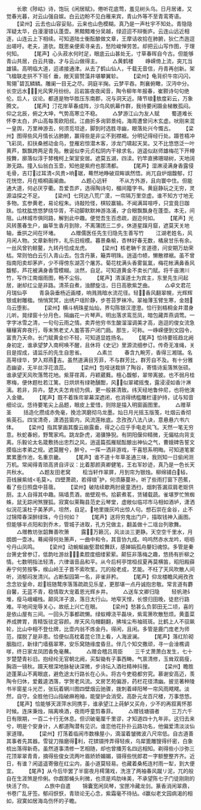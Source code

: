 <!-- { "loadSidebar": true } -->
　　长歌《陟岵》诗，饱玩《闲居赋》。倦听花底莺，羞见树头乌。日月居诸，又觉春光暮，对云山强自娱。白云边盼不见白雁来宾，青山外等不至青鸾寄语。
　　【梁州】云去也山容妥贴，云来也山色模糊。真乃是一声杜宇不知处。青隐隐浑疑太华，白漫漫错认蓬壶。黑黯黯难分吴越，绿迢迢不辩衡庐。云连山远近相逐，山连云上下相续。可知道陆士衡酝酿做文章，王摩诘收拾在肺腑，狄仁杰迤逗出嗟吁。老夫，道欤。既思亲便索寻亲去，愁险峻惮劳苦。却把云山写作图，于理何知。
　　【尾声】心头菽水何时足，眼底云山甚处无，寸草春晖自今古。但能够青山共居，白云共锄，才与云山做得主。
　　△黄鹤楼
　　峥嵘倚上流，突兀当雄镇。高明临大道，迢递接通津。从去了鹤山仙人，千载无音信，丹青再创新。架飞楹联走拱不下班亻垂，敞天窗赞藻井堪攀翼轸。
　　【梁州】龟背织牛帘闪闪，鸳翎碧瓦鳞鳞。雕阑一目无之尽。洞庭半掬。云梦平吞。荆襄俯瞰，汉沔中分。长空远水，光风霁月纷纷。吕岩笛夜夜闻音，陶令柳年年报春，崔颢诗句句绝伦。后人，议论。都道是物华胜压东南郡，况与洞天近。降节琅敖度彩云，万象腾文。
　　【尾声】汀花岸草春成阵，沙鸟风帆幕作群，我待要闲蹑金梯散孤闷。仰之北辰，俯之大坤，气势高寒立不稳。
　　△梦游江山为友人赋
　　蜀道难长怀李太白，庐山高每羡欧阳叔。江曲折多询郭景纯，海周遭曾问木玄虚。吠刚来混一皇舆，万里神游去，何须觅坦途，脚到时选胜寻幽，眼落处兴今慨古。
　　【梁州】图得些风月情长沾肺腑，赢得些是非尘不到襟裾。分明记得经行处。蹑苍梧冲飞彩凤，扣扶桑撼动金乌，登雁宕惊潜木客，涉龙门啸起天吴。又不比悠悠泛一叶黄芦，飘飘跨两足青凫。散诞似李元贞松阴内干禄求名，逍遥似赵师雄梅花下开樽按舞，廓落似淳于棼槐柯上架室安居。遮莫五湖，四渎。钓竿直拂珊瑚树，天地阔渺无路。撞入仙翁白玉壶，知他是紫府也那清都。
　　【尾声】湿淋浸满身香露侵毛骨，吉玎过耳清<风贵>响琚，蓦然地睁破双眸飒然悟。尚兀自炉烟馥郁，灯花恍惚，月在梧桐画阑曲。
　　△题心远轩
　　不从方外游，且向寰中住。但能通大道，何必厌亨衢。吾爱吾庐，选得陶诗句，楣间籀字书。黄庭静玩之无穷，灵源溢探之不足。
　　【梁州】七窍达八荒广漠，一帘隔万里空虚。谁不知方寸地无多物。玄参黄老，易论程朱。诗敲险怪，棋较赢输。不闻满耳喧呼，只宜竟日跏趺。恰枕肱悠悠梦绕华胥，不动脚默默神游洛浦，才合眼飘飘身在蓬壶。本无，间阻。山林城市俱同路，解到此中趣。便觉吾生百虑疏，遐迩何如。
　　【尾声】光风转蕙春生户，幽草生香月到除，不离蒲团三二步。休道星蹿月窟，遮莫天关地轴，垂拱之间在环堵。
　　△赠儒医任先生归隐先生善写竹
　　江湖老姓名，风月闲人物。文章新制作，礼乐旧规模。暮景桑榆，杏林好春无数，橘泉甘乐有余。一丝风曾钓鲸鳌，九转丹恰成龙虎。
　　【梁州】核老聃千言道德，问安期万劫荣枯。常则怕白云引入青山去。包含丹篆，簸弄明珠。逍遥巾帻，懒散襟裾。虽不曾指南阳卖却茅庐，少不得傍东湖苫个屠苏。菊花枕满头香雾氤氲，梅花帐满鼻香风馥郁，芦花被满身香雪模糊。淡然，自足。可知道黄金不卖长门赋。将千亩渭川竹，写作江南烟雨图，畅不尘俗。
　　【尾声】清溪道士为宾主，东里先生问起居，谢却红尘是非路。清茶自煮，浊醪旋沽，日日高歌紫芝曲。
　　△卓文君花月瑞仙亭
　　青袅袅垂杨近画楼，响溅溅暗水流花径。轻香风翻翠幌，光辉辉银或射雕楹。悄悄冥冥，出绣户瑶阶静，步苍苔罗袜冷。翠袖薄玉臂生寒，金翘乌云堕影。
　　【梁州】横斗柄珠星灿灿，界勾陈银汉澄澄。恰行到梧桐金井潜身儿听。晃绿窗十分月色，隔幽花一片琴声。明出落求鸾觅凤，暗包藏弄燕调莺。一字字冰雪之清，一句句云雨之情。卖弄他穷书生酸溜溜调美才高，迤逗的俊女流急穰穰宵奔夜行，辱末煞老丈人羞答答户闭门扃。那生，可称。一峥嵘便到文园令，富贵乃天命。长门赋黄金价不轻，可知道显姓扬名。
　　【尾声】恰待要班趋北阙身初定，谁承望梦入南柯唤不醒，且休将《史记》里源流细参订。传奇无准绳，关目是捏成，请监乐的先生自思省。
　　△素兰
　　春含九畹芳，香得三湘瑞。名高萼绿华，梦入郑燕吉。虽然道满目芳菲，不与群芳比，群芳自不及。有十分雅态幽姿，无半丝浮花浪蕊。
　　【梁州】包哑谜栽排了陶谷，寄情诗奚落煞张硕。谁承望天风吹落莺花地。紫芽荏苒，丹颖葳蕤。檀心馥郁，翠带离披。也不弱月桂寒梅，便休题杜若江篱。日烘烘有绿艳醺酣，风似翠裙摇曳，露浸浸如香汁淋漓。若非，异卉。楚大夫怎肯纫为佩，更一般甚清致。纬天经地鲁仲尼，也将他演入金徽。
　　【尾声】既不着珠帘翠幕深遮闭，也消得绣槛雕栏谨护持，试与知音细论议。恁待要笔尖上品题，眼皮上爱惜，则除是描入明窗画图里。
　　△赠草圣
　　括造化攒成赤免毫，挽沧溟磨彻乌龙墨。灿日月光摇玉版笺，吐烟云香彻紫英石。四宝清奇，潇洒芸窗内，风流莲帐底。念孜孜八法八诀，意悬悬六书六体。
　　【梁州】指其掌画其腹云崩露垂，得之心应乎手电走风飞。天然一笔无穷意。秋蛇春蚓，野鹜家鸡。跳龙卧虎，渴骥狰猊。有阴阳偃仰精微，无偏枯向背支离。乐毅论太名箴敷扬出忠烈之风，逍遥篇孤雁赋酝酿出神仙之气，曹娥碑告誓文摸临出孝弟之规。遮莫醒兮，醉兮。一挥一洒非游戏，干喜怒系明晦。可知道笔冢累累墨作池，名重京畿。
　　【尾声】谁不道十年草圣通三味，我则知一日偷闲测万机。常闻得青琐高贤自评议：比着那颜真卿健笔，王右军妙迹，真乃是一色长天共秋水。
　　△题友田老窝
　　桧当轩作翠屏，月到帘为银烛。柳绵铺白毡，苔线展紫绒<毛莫>。四壁萧疏，若得琅护，何须藤蔓补。听了些雨打窗下芭蕉，看了些日照盘中苜蓿。
　　【梁州】破陆续歇两肘疲童洒扫，烟刺答漏双肩老妪供厨。主人自得其中趣。隔墙贯酒，凿壁观书。拾薪煮茗，赁辅载蔬。雀堪罗忙煞蜘蛛，鼠无踪闲煞狸狐。寂寞似莱鞠县范史云琴堂，虚敞似临邛市马相如酒垆，潇洒似浣花溪杜子美茅庐。坦然，自足。地里拨灰吟出惊人句。想石崇在金谷，止不过锦障春深醉绿珠，今日何如？
　　【尾声】送将穷鬼出门户，描取钱神入画图。但能够半点阳和到乔木，管城子进取，孔方兄做主，翻盖做十二瑶台列歌舞。
　　△赠教坊张韶舞善吹箫
　　露万籁沉，风淡淡三更静。天空空千里水，月朗朗一壶冰。蓦闻得何处箫声，一曲中和令，其音协九成。呜呜然赤水龙吟，呖呖兮丹山凤鸣。
　　【梁州】动蜿蜒幽壑潜蛟舞跃，感婵娟孤舟嫠妇魂惊。多管是秦台箫史曾参订，低韵吐游丝，柔腔度细缕萦萦。颠狂非落梅之趣，悠扬有折柳之情。七数明指法轻清，六律谐音品和平。从今后柯亭馆桓叔夏再莫横笛，昭阳殿薛寿宁何劳按筝，缑山岭王子晋不索吹笙。兀的般老成，艺能。不枉了天风吹散人间听，消郁闷发清兴。占断梨园第一名，非雀非矜。
　　【尾声】仰龙楼瞻风阙孜孜念念钦皇命，趁班随鹜序落落疏疏见乐星，更那堪一点丹诚抱忠敬。常言道有麝自馨，无蓝不青，稳情取大宠着恩光辉乡井。
　　△送车文卿归隐
　　轻帆滟堆，瘦马峨嵋栈。颠风洋子浪，落日太行山。地窄天悭，长恨归田晚，徒悲行路难。平地间宠辱关心，故纸上兴亡在眼。
　　【梁州】愁甚么负郭田无二顷，喜的是依山屋有三间。一回头万事都疏懒。绿蚁樽浇平磊块，紫鸾箫吹散愁烦。黄齑菜养成脾胃，青精饭驻定容颜。岸天风乌帽翻翻，拂埃尘布袖斑斑。比鹤上人不驭飙轮，比山中相不登仕牌，比壶内翁不炼金丹。得闲，且闲。多管是鹿门庞老为师范，摆脱了是非患。恰便似高枕着昆仑顶上看，人海波澜。
　　【尾声】落红阶砌胭脂烂，新绿门墙翡翠寒，安乐窝随缘度昏旦。伴几个知交撒顽，寻一会淦樵调嗲，终日家龙凤团香免毫蘸。
　　△赠会稽吕周臣
　　三千丈萧萧白发生，七十岁楚楚青衫旧。抱经纶无官朝北阙，买梨锄有子事西畴。气禀清修，玉耸双肩瘦，胸涵一镜秋。蹑天根深地脉秘诀深微，步诗坛入酒社精神抖搜。
　　【梁州】瞻胜迹蓬莱山不离眼底，避危途太行路长在心头。将古今吏稳都穷究。慕谢安高迈，羡陶令归休，爱戴逵洒落，学贺老风流。文房艺苑偏游，药栏花径清幽。披览著种陵书半窗星斗光芒，张玩着辋川图四壁烟云驰骤，拨刺着峄阳琴一帘风雨飕飕。淡然，自守。全胜他归山指破麻袍袖，能燮护会消受。高卧元龙百尺楼，万事悠悠。
　　【尾声】恰能够天涯萍水同携手，谁承望江上莼鲈又买舟，少不的再叙离怀那时候。连床秉烛，隔离唤酒，夜雨呼童剪春菲。
　　△赠钱塘镊者
　　三万六千日有限期，一百二十行无休息。但识破毫厘千里谬，才知道四十九年非。这归去来兮，明是个安身计，人都道陶潜有见识。谁恋他花扑扑云路功名，他偏爱清淡淡仙家道理。
　　【梁州】打荡着临闹市数椽屋小，滴溜着皱微波八尺帘低。自古道善其事者先其器。雪锭刀揩磨得利，花镔镊抟弄得轻疾，乌犀篦雕锼得纤密，白象梳出落得新奇。虽然道事清修一艺相随，却也曾播芳名四远相知。剃得些小沙弥三花顶翠翠青青，摘得些俊女流两叶眉娇娇媚媚，镊得些恍郎君一字额整整齐齐。近日，有谁？闲遥遥寄傲在红尘内，虽小道莫轻易。也藏着桑柘连村雨一犁，到大便宜。
　　【尾声】从今后毕罢了半窗夜月樗蒲戏，洗渲了两袖春风蹴リ泥，兀的般自在生涯煞是伶俐。你觑那蝇头利微，也须是鸡肋味美，不承望陈七子门徒刚刚的快活了你。
　　△旅中自遣
　　锦囊宽闲凤琴，宝匣冷藏龙剑。篆香消闲翠鼎，书卷广乱牙签。郁闷恹恹，青琐论无心念，紫霜毫不待拈。赢似老文园病渴的相如，寂寞如居海岛伤怀的子瞻。
